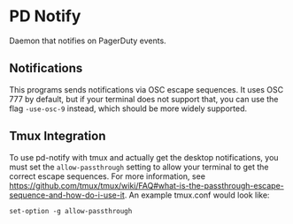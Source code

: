 # PD Notify

Daemon that notifies on PagerDuty events.

## Notifications

This programs sends notifications via OSC escape sequences. It uses OSC 777 by
default, but if your terminal does not support that, you can use the flag
`-use-osc-9` instead, which should be more widely supported.

## Tmux Integration

To use pd-notify with tmux and actually get the desktop notifications, you must
set the `allow-passthrough` setting to allow your terminal to get the correct
escape sequences. For more information, see
https://github.com/tmux/tmux/wiki/FAQ#what-is-the-passthrough-escape-sequence-and-how-do-i-use-it.
An example tmux.conf would look like:

```tmux
set-option -g allow-passthrough
```
